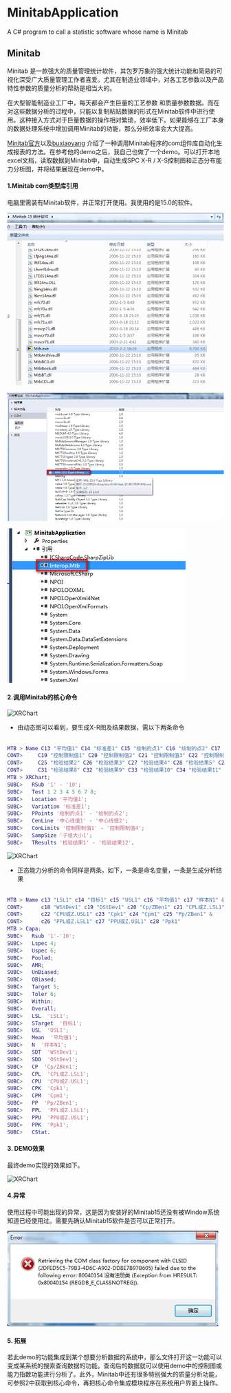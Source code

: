 # MinitabApplication

A C# program to call a statistic software whose name is Minitab

## Minitab

Minitab 是一款强大的质量管理统计软件，其包罗万象的强大统计功能和简易的可视化深受广大质量管理工作者喜爱。尤其在制造业领域中，对各工艺参数以及产品特性参数的质量分析的帮助是相当大的。

在大型智能制造业工厂中，每天都会产生巨量的工艺参数 和质量参数数据。而在对这些数据分析的过程中，只能以复制粘贴数据的形式在Minitab软件中进行使用。这种接入方式对于巨量数据的操作相对繁琐，效率低下。如果能够在工厂本身的数据处理系统中增加调用Minitab的功能，那么分析效率会大大提高。

[Minitab官方](http://support.minitab.com/zh-cn/minitab/18/macro-library/macro-help/automate-and-customize-minitab-with-programming-com/)以及[buxiaoyang](https://github.com/buxiaoyang/MinitabAutomation) 介绍了一种调用Minitab程序的com组件库自动化生成报表的方法。在参考他的demo之后，我自己也做了一个demo。可以打开本地excel文档，读取数据到Minitab中，自动生成SPC X-R / X-S控制图和正态分布能力分析图，并将结果展现在demo中。

#### 1.Minitab  com类型库引用

电脑里需装有Minitab软件，并正常打开使用。我使用的是15.0的软件。

![引用Mtb组件](./mtb/mtb15.png)

![引用Mtb组件](./mtb/comlibrary.png)

![引用Mtb组件](./mtb/mtblibrary.png)

#### 2.调用Minitab的核心命令

![XRChart](./mtb/XRsetting.gif)

- 由动态图可以看到，要生成X-R图及结果数据，需以下两条命令

```matlab

MTB > Name C13 "平均值1" C14 "标准差1" C15 "绘制的点1" C16 "绘制的点2" C17 "中心线值1" C18 "中心线值2" &
CONT>     C19 "控制限制值1" C20 "控制限制值2" C21 "控制限制值3" C22 "控制限制值4" C23 "子组大小1" C24 "检验结果1" &
CONT>     C25 "检验结果2" C26 "检验结果3" C27 "检验结果4" C28 "检验结果5" C29 "检验结果6" C30 "检验结果7" &
CONT>     C31 "检验结果8" C32 "检验结果9" C33 "检验结果10" C34 "检验结果11" C35 "检验结果12".
MTB > XRChart;
SUBC>   RSub '1' - '10';
SUBC>   Test 1 2 3 4 5 6 7 8;
SUBC>   Location '平均值1';
SUBC>   Variation '标准差1';
SUBC>   PPoints '绘制的点1' - '绘制的点2';
SUBC>   CenLine '中心线值1' - '中心线值2';
SUBC>   ConLimits '控制限制值1' - '控制限制值4';
SUBC>   SampSize '子组大小1';
SUBC>   TResults '检验结果1' - '检验结果12'.
```

![XRChart](./mtb/Capability.gif)

- 正态能力分析的命令同样是两条。如下，一条是命名变量，一条是生成分析结果

```matlab

MTB > Name c13 "LSL1" c14 "目标1" c15 "USL1" c16 "平均值1" c17 "样本N1" &
CONT>      c18 "WStDev1" c19 "OStDev1" c20 "Cp/ZBen1" c21 "CPL或Z.LSL1" &
CONT>      c22 "CPU或Z.USL1" c23 "Cpk1" c24 "Cpm1" c25 "Pp/ZBen1" &
CONT>      c26 "PPL或Z.LSL1" c27 "PPU或Z.USL1" c28 "Ppk1"
MTB > Capa;
SUBC>   Rsub '1'-'10';
SUBC>   Lspec 4;
SUBC>   Uspec 6;
SUBC>   Pooled;
SUBC>   AMR;
SUBC>   UnBiased;
SUBC>   OBiased;
SUBC>   Target 5;
SUBC>   Toler 6;
SUBC>   Within;
SUBC>   Overall;
SUBC>   LSL  'LSL1';
SUBC>   STarget  '目标1';
SUBC>   USL  'USL1';
SUBC>   Mean  '平均值1';
SUBC>   N  '样本N1';
SUBC>   SDT  'WStDev1';
SUBC>   SDO  'OStDev1';
SUBC>   CP  'Cp/ZBen1';
SUBC>   CPL  'CPL或Z.LSL1';
SUBC>   CPU  'CPU或Z.USL1';
SUBC>   CPK  'Cpk1';
SUBC>   CPM  'Cpm1';
SUBC>   PP  'Pp/ZBen1';
SUBC>   PPL  'PPL或Z.LSL1';
SUBC>   PPU  'PPU或Z.USL1';
SUBC>   PPK  'Ppk1';
SUBC>   CStat.
```

#### 3. DEMO效果

最终demo实现的效果如下。

![XRChart](./mtb/MinitabApplication.gif)

#### 4.异常

使用过程中可能出现的异常，这是因为安装好的Minitab15还没有被Window系统知道已经使用过。需要先确认Minitab15软件是否可以正常打开。

![error80040154](./mtb/Error80040154.jpg)

#### 5. 拓展

若此demo的功能集成到某个想要分析数据的系统中，那么文件打开这一功能可以变成某系统的搜索查询数据的功能。查询后的数据就可以使用demo中的控制图或能力指数功能进行分析了。此外，Minitab中还有很多特别强大的质量分析功能，可参照2中获取到核心命令，再把核心命令集成模块程序在系统用户界面上操作。
